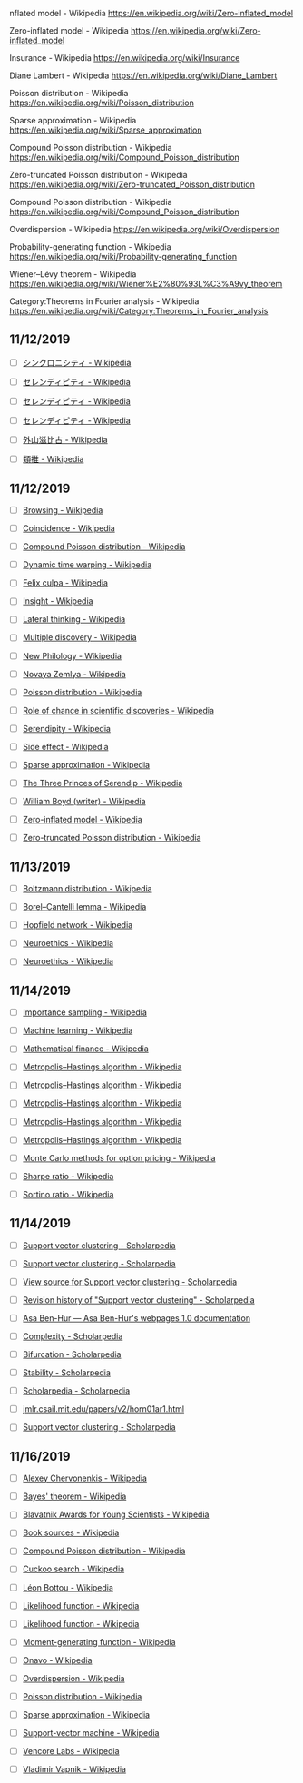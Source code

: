 nflated model - Wikipedia
https://en.wikipedia.org/wiki/Zero-inflated_model

Zero-inflated model - Wikipedia
https://en.wikipedia.org/wiki/Zero-inflated_model

Insurance - Wikipedia
https://en.wikipedia.org/wiki/Insurance

Diane Lambert - Wikipedia
https://en.wikipedia.org/wiki/Diane_Lambert

Poisson distribution - Wikipedia
https://en.wikipedia.org/wiki/Poisson_distribution

Sparse approximation - Wikipedia
https://en.wikipedia.org/wiki/Sparse_approximation

Compound Poisson distribution - Wikipedia
https://en.wikipedia.org/wiki/Compound_Poisson_distribution

Zero-truncated Poisson distribution - Wikipedia
https://en.wikipedia.org/wiki/Zero-truncated_Poisson_distribution

Compound Poisson distribution - Wikipedia
https://en.wikipedia.org/wiki/Compound_Poisson_distribution

Overdispersion - Wikipedia
https://en.wikipedia.org/wiki/Overdispersion

Probability-generating function - Wikipedia
https://en.wikipedia.org/wiki/Probability-generating_function

Wiener–Lévy theorem - Wikipedia
https://en.wikipedia.org/wiki/Wiener%E2%80%93L%C3%A9vy_theorem

Category:Theorems in Fourier analysis - Wikipedia
https://en.wikipedia.org/wiki/Category:Theorems_in_Fourier_analysis


## 11/12/2019

- [ ] [シンクロニシティ - Wikipedia](https://ja.wikipedia.org/wiki/%E3%82%B7%E3%83%B3%E3%82%AF%E3%83%AD%E3%83%8B%E3%82%B7%E3%83%86%E3%82%A3)

- [ ] [セレンディピティ - Wikipedia](https://ja.wikipedia.org/wiki/%E3%82%BB%E3%83%AC%E3%83%B3%E3%83%87%E3%82%A3%E3%83%94%E3%83%86%E3%82%A3#%E8%87%AA%E7%84%B6%E7%A7%91%E5%AD%A6%E3%81%AB%E3%81%8A%E3%81%91%E3%82%8B%E3%82%BB%E3%83%AC%E3%83%B3%E3%83%87%E3%82%A3%E3%83%94%E3%83%86%E3%82%A3)

- [ ] [セレンディピティ - Wikipedia](https://ja.wikipedia.org/wiki/%E3%82%BB%E3%83%AC%E3%83%B3%E3%83%87%E3%82%A3%E3%83%94%E3%83%86%E3%82%A3#%E8%84%9A%E6%B3%A8)

- [ ] [セレンディピティ - Wikipedia](https://ja.wikipedia.org/wiki/%E3%82%BB%E3%83%AC%E3%83%B3%E3%83%87%E3%82%A3%E3%83%94%E3%83%86%E3%82%A3)

- [ ] [外山滋比古 - Wikipedia](https://ja.wikipedia.org/wiki/%E5%A4%96%E5%B1%B1%E6%BB%8B%E6%AF%94%E5%8F%A4)

- [ ] [類推 - Wikipedia](https://ja.wikipedia.org/wiki/%E9%A1%9E%E6%8E%A8)



## 11/12/2019

- [ ] [Browsing - Wikipedia](https://en.wikipedia.org/wiki/Browsing)

- [ ] [Coincidence - Wikipedia](https://en.wikipedia.org/wiki/Coincidence)

- [ ] [Compound Poisson distribution - Wikipedia](https://en.wikipedia.org/wiki/Compound_Poisson_distribution)

- [ ] [Dynamic time warping - Wikipedia](https://en.wikipedia.org/wiki/Dynamic_time_warping)

- [ ] [Felix culpa - Wikipedia](https://en.wikipedia.org/wiki/Felix_culpa)

- [ ] [Insight - Wikipedia](https://en.wikipedia.org/wiki/Insight)

- [ ] [Lateral thinking - Wikipedia](https://en.wikipedia.org/wiki/Lateral_thinking)

- [ ] [Multiple discovery - Wikipedia](https://en.wikipedia.org/wiki/Multiple_discovery)

- [ ] [New Philology - Wikipedia](https://en.wikipedia.org/wiki/New_Philology)

- [ ] [Novaya Zemlya - Wikipedia](https://en.wikipedia.org/wiki/Novaya_Zemlya)

- [ ] [Poisson distribution - Wikipedia](https://en.wikipedia.org/wiki/Poisson_distribution)

- [ ] [Role of chance in scientific discoveries - Wikipedia](https://en.wikipedia.org/wiki/Role_of_chance_in_scientific_discoveries)

- [ ] [Serendipity - Wikipedia](https://en.wikipedia.org/wiki/Serendipity)

- [ ] [Side effect - Wikipedia](https://en.wikipedia.org/wiki/Side_effect)

- [ ] [Sparse approximation - Wikipedia](https://en.wikipedia.org/wiki/Sparse_approximation)

- [ ] [The Three Princes of Serendip - Wikipedia](https://en.wikipedia.org/wiki/The_Three_Princes_of_Serendip)

- [ ] [William Boyd (writer) - Wikipedia](https://en.wikipedia.org/wiki/William_Boyd_(writer))

- [ ] [Zero-inflated model - Wikipedia](https://en.wikipedia.org/wiki/Zero-inflated_model)

- [ ] [Zero-truncated Poisson distribution - Wikipedia](https://en.wikipedia.org/wiki/Zero-truncated_Poisson_distribution)




## 11/13/2019

- [ ] [Boltzmann distribution - Wikipedia](https://en.wikipedia.org/wiki/Boltzmann_distribution)

- [ ] [Borel–Cantelli lemma - Wikipedia](https://en.wikipedia.org/wiki/Borel%E2%80%93Cantelli_lemma)

- [ ] [Hopfield network - Wikipedia](https://en.wikipedia.org/wiki/Hopfield_network)

- [ ] [Neuroethics - Wikipedia](https://en.wikipedia.org/wiki/Neuroethics)

- [ ] [Neuroethics - Wikipedia](https://en.wikipedia.org/wiki/Neuroethics#Key_issues)



## 11/14/2019

- [ ] [Importance sampling - Wikipedia](https://en.wikipedia.org/wiki/Importance_sampling)

- [ ] [Machine learning - Wikipedia](https://en.wikipedia.org/wiki/Machine_learning)

- [ ] [Mathematical finance - Wikipedia](https://en.wikipedia.org/wiki/Mathematical_finance)

- [ ] [Metropolis–Hastings algorithm - Wikipedia](https://en.wikipedia.org/wiki/Metropolis%E2%80%93Hastings_algorithm#History)

- [ ] [Metropolis–Hastings algorithm - Wikipedia](https://en.wikipedia.org/wiki/Metropolis%E2%80%93Hastings_algorithm#Formal_derivation)

- [ ] [Metropolis–Hastings algorithm - Wikipedia](https://en.wikipedia.org/wiki/Metropolis%E2%80%93Hastings_algorithm#Use_in_numerical_integration)

- [ ] [Metropolis–Hastings algorithm - Wikipedia](https://en.wikipedia.org/wiki/Metropolis%E2%80%93Hastings_algorithm#Intuition)

- [ ] [Metropolis–Hastings algorithm - Wikipedia](https://en.wikipedia.org/wiki/Metropolis%E2%80%93Hastings_algorithm)

- [ ] [Monte Carlo methods for option pricing - Wikipedia](https://en.wikipedia.org/wiki/Monte_Carlo_methods_for_option_pricing)

- [ ] [Sharpe ratio - Wikipedia](https://en.wikipedia.org/wiki/Sharpe_ratio)

- [ ] [Sortino ratio - Wikipedia](https://en.wikipedia.org/wiki/Sortino_ratio)






## 11/14/2019

- [ ] [Support vector clustering - Scholarpedia](http://www.scholarpedia.org/article/Support_vector_clustering)

- [ ] [Support vector clustering - Scholarpedia](http://www.scholarpedia.org/article/Support_vector_clustering)

- [ ] [View source for Support vector clustering - Scholarpedia](http://www.scholarpedia.org/w/index.php?title=Support_vector_clustering&action=edit)

- [ ] [Revision history of "Support vector clustering" - Scholarpedia](http://www.scholarpedia.org/w/index.php?title=Support_vector_clustering&action=history)

- [ ] [Asa Ben-Hur — Asa Ben-Hur's webpages 1.0 documentation](https://www.cs.colostate.edu/~asa/)

- [ ] [Complexity - Scholarpedia](http://www.scholarpedia.org/article/Complexity)

- [ ] [Bifurcation - Scholarpedia](http://www.scholarpedia.org/article/Bifurcation)

- [ ] [Stability - Scholarpedia](http://www.scholarpedia.org/article/Stability)

- [ ] [Scholarpedia - Scholarpedia](http://www.scholarpedia.org/article/Scholarpedia)

- [ ] [jmlr.csail.mit.edu/papers/v2/horn01ar1.html](http://jmlr.csail.mit.edu/papers/v2/horn01ar1.html)

- [ ] [Support vector clustering - Scholarpedia](http://www.scholarpedia.org/article/Support_vector_clustering)


## 11/16/2019

- [ ] [Alexey Chervonenkis - Wikipedia](https://en.wikipedia.org/wiki/Alexey_Chervonenkis)

- [ ] [Bayes' theorem - Wikipedia](https://en.wikipedia.org/wiki/Bayes%27_theorem)

- [ ] [Blavatnik Awards for Young Scientists - Wikipedia](https://en.wikipedia.org/wiki/Blavatnik_Awards_for_Young_Scientists)

- [ ] [Book sources - Wikipedia](https://en.wikipedia.org/wiki/Special:BookSources/978-0-471-54897-3)

- [ ] [Compound Poisson distribution - Wikipedia](https://en.wikipedia.org/wiki/Compound_Poisson_distribution)

- [ ] [Cuckoo search - Wikipedia](https://en.wikipedia.org/wiki/Cuckoo_search)

- [ ] [Léon Bottou - Wikipedia](https://en.wikipedia.org/wiki/L%C3%A9on_Bottou)

- [ ] [Likelihood function - Wikipedia](https://en.wikipedia.org/wiki/Likelihood_function)

- [ ] [Likelihood function - Wikipedia](https://en.wikipedia.org/wiki/Likelihood_function)

- [ ] [Moment-generating function - Wikipedia](https://en.wikipedia.org/wiki/Moment-generating_function)

- [ ] [Onavo - Wikipedia](https://en.wikipedia.org/wiki/Onavo#Facebook_Research)

- [ ] [Overdispersion - Wikipedia](https://en.wikipedia.org/wiki/Overdispersion)

- [ ] [Poisson distribution - Wikipedia](https://en.wikipedia.org/wiki/Poisson_distribution)

- [ ] [Sparse approximation - Wikipedia](https://en.wikipedia.org/wiki/Sparse_approximation)

- [ ] [Support-vector machine - Wikipedia](https://en.wikipedia.org/wiki/Support-vector_machine)

- [ ] [Vencore Labs - Wikipedia](https://en.wikipedia.org/wiki/Vencore_Labs)

- [ ] [Vladimir Vapnik - Wikipedia](https://en.wikipedia.org/wiki/Vladimir_Vapnik)


